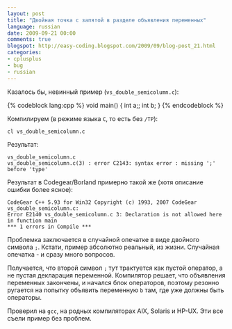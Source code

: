 ```yaml
---
layout: post
title: "Двойная точка с запятой в разделе объявления переменных"
language: russian
date: 2009-09-21 00:00
comments: true
blogspot: http://easy-coding.blogspot.com/2009/09/blog-post_21.html
categories:
- cplusplus
- bug
- russian
---
```

Казалось бы, невинный пример (`vs_double_semicolumn.c`):

{% codeblock lang:cpp %}
void main() {
  int a;;
  int b;
}
{% endcodeblock %}


Компилируем (в режиме языка `С`, то есть без `/TP`):

    cl vs_double_semicolumn.c
    
Результат:

    vs_double_semicolumn.c
    vs_double_semicolumn.c(3) : error C2143: syntax error : missing ';' before 'type'
    
Результат в Codegear/Borland примерно такой же (хотя описание ошибки более ясное):

    CodeGear C++ 5.93 for Win32 Copyright (c) 1993, 2007 CodeGear
    vs_double_semicolumn.c:
    Error E2140 vs_double_semicolumn.c 3: Declaration is not allowed here in function main
    *** 1 errors in Compile ***
    
Проблемка заключается в случайной опечатке в виде двойного символа `;`. Кстати, пример абсолютно реальный, из жизни. Случайная опечатка - и сразу много вопросов.

Получается, что второй символ `;` тут трактуется как пустой оператор, а не пустая декларация переменной. Компилятор решает, что объявления переменных закончены, и начался блок операторов, поэтому резонно ругается на попытку объявить переменную `b` там, где уже должны быть операторы.

Проверил на `gcc`, на родных компиляторах AIX, Solaris и HP-UX. Эти все съели пример без проблем.
